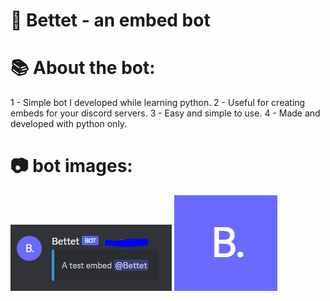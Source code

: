 #
# 🤖 Bettet - an embed bot
# 📚 About the bot:
1 - Simple bot I developed while learning python.
2 - Useful for creating embeds for your discord servers.
3 - Easy and simple to use.
4 - Made and developed with python only.

# 📷 bot images:

![image](/testofbot.PNG)
![image](/logo-bettet.PNG)
